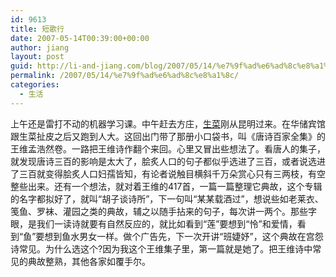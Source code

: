 ```yaml
---
id: 9613
title: 短歌行
date: 2007-05-14T00:39:00+00:00
author: jiang
layout: post
guid: http://li-and-jiang.com/blog/2007/05/14/%e7%9f%ad%e6%ad%8c%e8%a1%8c/
permalink: /2007/05/14/%e7%9f%ad%e6%ad%8c%e8%a1%8c/
categories:
  - 生活
---
```

上午还是雷打不动的机器学习课。中午赶去方庄，<a href="http://wutong83.bokee.com/" target="_blank">生菜</a>刚从昆明过来。在华储宾馆跟生菜扯皮之后又跑到人大。这回出门带了那册小口袋书，叫《唐诗百家全集》的王维孟浩然卷。一路把王维诗作翻个来回。心里又冒出些想法了。看唐人的集子，就发现唐诗三百的影响是太大了，脍炙人口的句子都似乎选进了三百，或者说选进了三百就变得脍炙人口妇孺皆知，有论者说触目横斜千万朵赏心只有三两枝，有空整些出来。还有一个想法，就对着王维的417首，一篇一篇整理它典故，这个专辑的名字都拟好了，就叫“胡子谈诗所”，下一句叫“某某载酒过”，想说些如老莱衣、笺鱼、罗袜、灌园之类的典故，辅之以随手拈来的句子，每次讲一两个。那些字眼，是我们一读诗就要有自然反应的，就比如看到“莲”要想到“怜”和爱情，看到“鱼”要想到鱼水男女一样。做个广告先，下一次开讲“班婕妤”，这个典故在宫怨诗常见。为什么选这个?因为我这个王维集子里，第一篇就是她了。把王维诗中常见的典故整熟，其他各家如覆手尔。